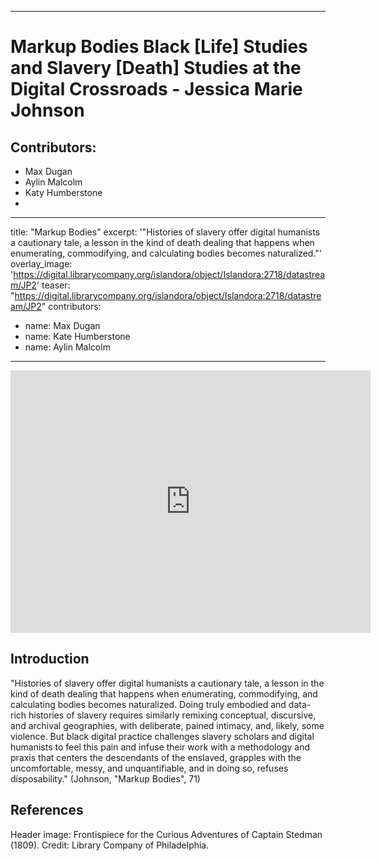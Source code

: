 

---
# Markup Bodies Black [Life] Studies and Slavery [Death] Studies at the Digital Crossroads - Jessica Marie Johnson

## Contributors:
  - Max Dugan
  - Aylin Malcolm
  - Katy Humberstone
  - 
---
title: "Markup Bodies"
excerpt: '"Histories of slavery offer digital humanists a cautionary tale, a lesson in the kind of death dealing that happens when enumerating, commodifying, and calculating bodies becomes naturalized."'
overlay_image: 'https://digital.librarycompany.org/islandora/object/Islandora:2718/datastream/JP2'
teaser: "https://digital.librarycompany.org/islandora/object/Islandora:2718/datastream/JP2"
contributors:
  - name: Max Dugan
  - name: Kate Humberstone
  - name: Aylin Malcolm
---


<iframe src="https://slides.com/maxdugan/deck/embed" width="576" height="420" scrolling="no" frameborder="0" webkitallowfullscreen mozallowfullscreen allowfullscreen></iframe>

## Introduction

<p>"Histories of slavery offer digital humanists a cautionary tale, a lesson in the kind of death dealing that happens when enumerating, commodifying, and calculating bodies becomes naturalized. Doing truly embodied and data-rich histories of slavery requires similarly remixing conceptual, discursive, and archival geographies, with deliberate, pained intimacy, and, likely, some violence. But black digital practice challenges slavery scholars and digital humanists to feel this pain and infuse their work with a methodology and praxis that centers the descendants of the enslaved, grapples with the uncomfortable, messy, and unquantifiable, and in doing so, refuses disposability." (Johnson, "Markup Bodies", 71)</p>

## References

[^1]: Johnson, Jessica Marie. “Markup Bodies: Black (Life) Studies and Slavery (Death) Studies at the Digital Crossroads.” *Social Text* 36, no. 4 (2018).

Header image: Frontispiece for the Curious Adventures of Captain Stedman (1809). Credit: Library Company of Philadelphia.

